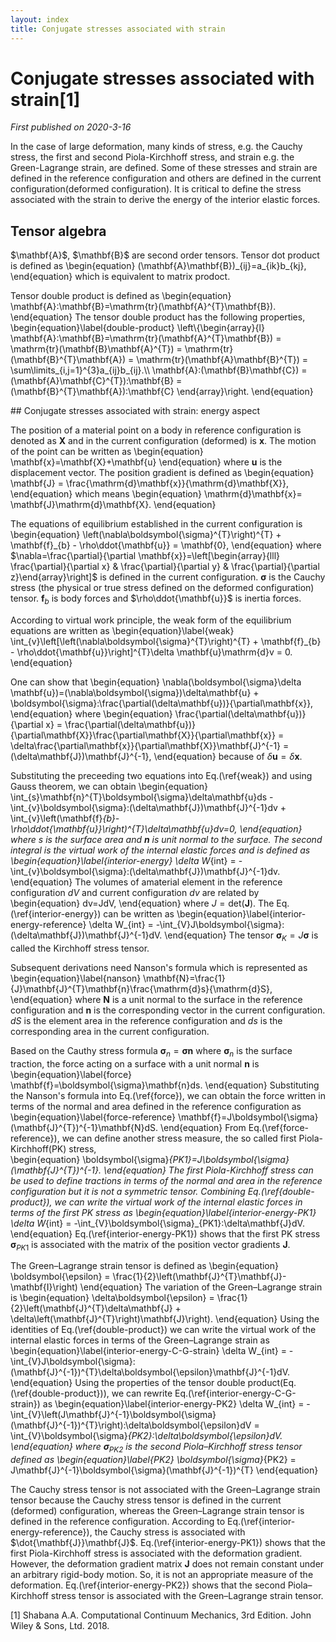 ```yaml
---
layout: index
title: Conjugate stresses associated with strain
---
```

# Conjugate stresses associated with strain[1]

*First published on 2020-3-16*

In the case of large deformation, many kinds of stress, e.g. the Cauchy stress, the first and second Piola-Kirchhoff stress, and strain e.g. the Green-Lagrange strain, are defined. Some of these stresses and strain are defined in the reference configuration and others are defined in the current configuration(deformed configuration). It is critical to define the stress associated with the strain to derive the energy of the interior elastic forces.

## Tensor algebra

<p>$\mathbf{A}$, $\mathbf{B}$ are second order tensors.
Tensor dot product is defined as 
\begin{equation}
    (\mathbf{A}\mathbf{B})_{ij}=a_{ik}b_{kj},
\end{equation}
which is equivalent to matrix prodoct.</p>

<p>Tensor double product is defined as
\begin{equation}
    \mathbf{A}:\mathbf{B}=\mathrm{tr}(\mathbf{A}^{T}\mathbf{B}).
\end{equation}
The tensor double product has the following properties,
\begin{equation}\label{double-product}
    \left\{\begin{array}{l}
        \mathbf{A}:\mathbf{B}=\mathrm{tr}(\mathbf{A}^{T}\mathbf{B}) = \mathrm{tr}(\mathbf{B}\mathbf{A}^{T}) = \mathrm{tr}(\mathbf{B}^{T}\mathbf{A}) = \mathrm{tr}(\mathbf{A}\mathbf{B}^{T}) = \sum\limits_{i,j=1}^{3}a_{ij}b_{ij}.\\
        \mathbf{A}:(\mathbf{B}\mathbf{C}) = (\mathbf{A}\mathbf{C}^{T}):\mathbf{B} = (\mathbf{B}^{T}\mathbf{A}):\mathbf{C}
    \end{array}\right.
\end{equation}
</p>
## Conjugate stresses associated with strain: energy aspect

The position of a material point on a body in reference configuration is denoted as $\mathbf{X}$ and 
in the current configuration (deformed) is $\mathbf{x}$. The motion of the point can be written as 
\begin{equation}
    \mathbf{x}=\mathbf{X}+\mathbf{u}
\end{equation}
where $\mathbf{u}$ is the displacement vector. The position gradient is defined as 
\begin{equation}
    \mathbf{J} = \frac{\mathrm{d}\mathbf{x}}{\mathrm{d}\mathbf{X}},
\end{equation}
which means 
\begin{equation}
    \mathrm{d}\mathbf{x}= \mathbf{J}\mathrm{d}\mathbf{X}.
\end{equation}

The equations of equilibrium established in the current configuration is 
\begin{equation}
    \left(\nabla\boldsymbol{\sigma}^{T}\right)^{T} + \mathbf{f}_{b} - \rho\ddot{\mathbf{u}} = \mathbf{0},
\end{equation}
where $\nabla=\frac{\partial}{\partial \mathbf{x}}=\left[\begin{array}{lll}
    \frac{\partial}{\partial x} & \frac{\partial}{\partial y} & \frac{\partial}{\partial z}\end{array}\right]$ 
is defined in the current configuration. $\boldsymbol{\sigma}$ is the Cauchy stress (the physical or true stress defined on the deformed configuration) tensor. 
$\mathbf{f}_{b}$ is body forces and $\rho\ddot{\mathbf{u}}$ is inertia forces.

According to virtual work principle, the weak form of the equilibrium equations are written as 
\begin{equation}\label{weak}
    \int_{v}\left[\left(\nabla\boldsymbol{\sigma}^{T}\right)^{T} + \mathbf{f}_{b} - \rho\ddot{\mathbf{u}}\right]^{T}\delta \mathbf{u}\mathrm{d}v = 0.
\end{equation}

One can show that 
\begin{equation}
    \nabla(\boldsymbol{\sigma}\delta \mathbf{u})=(\nabla\boldsymbol{\sigma})\delta\mathbf{u} + \boldsymbol{\sigma}:\frac{\partial(\delta\mathbf{u})}{\partial\mathbf{x}},
\end{equation}
where
\begin{equation}
    \frac{\partial(\delta\mathbf{u})}{\partial x} = \frac{\partial(\delta\mathbf{u})}{\partial\mathbf{X}}\frac{\partial\mathbf{X}}{\partial\mathbf{x}} = \delta\frac{\partial\mathbf{x}}{\partial\mathbf{X}}\mathbf{J}^{-1} = (\delta\mathbf{J})\mathbf{J}^{-1},
\end{equation}
because of $\delta\mathbf{u}=\delta\mathbf{x}$.

Substituting the preceeding two equations into Eq.(\ref{weak}) and using Gauss theorem, we can obtain
\begin{equation}
    \int_{s}\mathbf{n}^{T}\boldsymbol{\sigma}\delta\mathbf{u}ds - \int_{v}\boldsymbol{\sigma}:(\delta\mathbf{J})\mathbf{J}^{-1}dv + \int_{v}\left(\mathbf{f}_{b}-\rho\ddot{\mathbf{u}}\right)^{T}\delta\mathbf{u}dv=0,
\end{equation}
where $s$ is the surface area and $\mathbf{n}$ is unit normal to the surface. 
The second integral is the virtual work of the internal elastic forces and is defined as 
\begin{equation}\label{interior-energy}
    \delta W_{int} = -\int_{v}\boldsymbol{\sigma}:(\delta\mathbf{J})\mathbf{J}^{-1}dv.
\end{equation}
The volumes of amaterial element in the reference configuration $dV$ and current configuration $dv$ are related by
\begin{equation}
    dv=JdV,
\end{equation}
where $J=\mathrm{det}(\mathbf{J})$. The Eq.(\ref{interior-energy}) can be written as 
\begin{equation}\label{interior-energy-reference}
    \delta W_{int} = -\int_{V}J\boldsymbol{\sigma}:(\delta\mathbf{J})\mathbf{J}^{-1}dV.
\end{equation}
The tensor $\boldsymbol{\sigma}_{K}=J\boldsymbol{\sigma}$ is called the Kirchhoff stress tensor.

Subsequent derivations need Nanson's formula which is represented as 
\begin{equation}\label{nanson}
    \mathbf{N}=\frac{1}{J}\mathbf{J}^{T}\mathbf{n}\frac{\mathrm{d}s}{\mathrm{d}S},
\end{equation}
where $\mathbf{N}$ is a unit normal to the surface in the reference configuration and $\mathbf{n}$ is the corresponding vector in the current configuration. 
$dS$ is the element area in the reference configuration and $ds$ is the corresponding area in the current configuration.

Based on the Cauthy stress formula $\boldsymbol{\sigma}_{n}=\boldsymbol{\sigma}\mathbf{n}$ 
where $\boldsymbol{\sigma}_{n}$ is the surface traction, 
the force acting on a surface with a unit normal $\mathbf{n}$ is 
\begin{equation}\label{force}
    \mathbf{f}=\boldsymbol{\sigma}\mathbf{n}ds.
\end{equation}
Substituting the Nanson's formula into Eq.(\ref{force}), 
we can obtain the force written in terms of the normal and area defined in the reference configuration as 
\begin{equation}\label{force-reference}
    \mathbf{f}=J\boldsymbol{\sigma}(\mathbf{J}^{T})^{-1}\mathbf{N}dS.
\end{equation}
From Eq.(\ref{force-reference}), we can define another stress measure, the so called first Piola-Kirchhoff(PK) stress,  
\begin{equation}
    \boldsymbol{\sigma}_{PK1}=J\boldsymbol{\sigma}(\mathbf{J}^{T})^{-1}.
\end{equation}
The first Piola-Kirchhoff stress can be used to define tractions in terms of the normal and area 
in the reference configuration but it is not a symmetric tensor.
Combining Eq.(\ref{double-product}), we can write the virtual work of the internal elastic forces in terms of 
the first PK stress as 
\begin{equation}\label{interior-energy-PK1}
    \delta W_{int} = -\int_{V}\boldsymbol{\sigma}_{PK1}:\delta\mathbf{J}dV.
\end{equation}
Eq.(\ref{interior-energy-PK1}) shows that the first PK stress $\boldsymbol{\sigma}_{PK1}$ is associated
with the matrix of the position vector gradients $\mathbf{J}$.

The Green–Lagrange strain tensor is defined as 
\begin{equation}
    \boldsymbol{\epsilon} = \frac{1}{2}\left(\mathbf{J}^{T}\mathbf{J}-\mathbf{I}\right)
\end{equation}
The variation of the  Green–Lagrange strain is 
\begin{equation}
    \delta\boldsymbol{\epsilon} = \frac{1}{2}\left(\mathbf{J}^{T}\delta\mathbf{J} + \delta\left(\mathbf{J}^{T}\right)\mathbf{J}\right).
\end{equation}
Using the identities of Eq.(\ref{double-product}) we can write the virtual work of the internal elastic forces in terms of 
the Green–Lagrange strain as 
\begin{equation}\label{interior-energy-C-G-strain}
    \delta W_{int} = -\int_{V}J\boldsymbol{\sigma}:(\mathbf{J}^{-1})^{T}\delta\boldsymbol{\epsilon}\mathbf{J}^{-1}dV.
\end{equation}
Using the properties of the tensor double product(Eq.(\ref{double-product})), we can rewrite Eq.(\ref{interior-energy-C-G-strain}) as 
\begin{equation}\label{interior-energy-PK2}
    \delta W_{int} = -\int_{V}\left(J\mathbf{J}^{-1}\boldsymbol{\sigma}(\mathbf{J}^{-1})^{T}\right):\delta\boldsymbol{\epsilon}dV = \int_{V}\boldsymbol{\sigma}_{PK2}:\delta\boldsymbol{\epsilon}dV.
\end{equation}
where $\boldsymbol{\sigma}_{PK2}$ is the second Piola–Kirchhoff stress tensor defined as 
\begin{equation}\label{PK2}
    \boldsymbol{\sigma}_{PK2} = J\mathbf{J}^{-1}\boldsymbol{\sigma}(\mathbf{J}^{-1})^{T}
\end{equation}


The Cauchy stress tensor is not associated with the Green–Lagrange strain tensor 
because the Cauchy stress tensor is defined in the current (deformed) configuration, 
whereas the Green–Lagrange strain tensor is defined in the reference configuration. 
According to Eq.(\ref{interior-energy-reference}), the Cauchy stress is associated with $\dot{\mathbf{J}}\mathbf{J}$. 
Eq.(\ref{interior-energy-PK1}) shows that the first Piola-Kirchhoff stress is associated with the deformation gradient. 
However, the deformation gradient matrix $\mathbf{J}$ does not remain constant under an arbitrary rigid-body motion.
So, it is not an appropriate measure of the deformation.
Eq.(\ref{interior-energy-PK2}) shows that the second Piola–Kirchhoff stress tensor is associated with the Green–Lagrange strain tensor.


[1] Shabana A.A. Computational Continuum Mechanics, 3rd Edition. John Wiley \& Sons, Ltd. 2018.